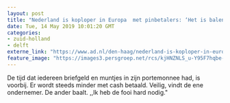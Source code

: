 ```yaml
---
layout: post
title: "Nederland is koploper in Europa  met pinbetalers: ‘Het is balen, want ik heb de fooi hard nodig’"
date: Tue, 14 May 2019 10:01:20 GMT
categories: 
- zuid-holland 
- delft 
externe_link: "https://www.ad.nl/den-haag/nederland-is-koploper-in-europa-met-pinbetalers-het-is-balen-want-ik-heb-de-fooi-hard-nodig~a14a8de0/"
feature_image: "https://images3.persgroep.net/rcs/kjHNZNLS_u-Y95F7hqbe-C6Uzb0/diocontent/148081202/_fitwidth/400/?appId=21791a8992982cd8da851550a453bd7f&quality=0.7"
---
```


De tijd dat iedereen briefgeld en muntjes in zijn portemonnee had, is voorbij. Er wordt steeds minder met cash betaald. Veilig, vindt de ene ondernemer. De ander baalt. ,,Ik heb de fooi hard nodig."
